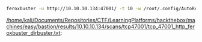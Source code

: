 ```bash
feroxbuster -u http://10.10.10.134:47001/ -t 10 -w /root/.config/AutoRecon/wordlists/dirbuster.txt -x "txt,html,php,asp,aspx,jsp" -v -k -n -q -e -o "/home/kali/Documents/Repositories/CTF/LearningPlatforms/hackthebox/machines/easy/bastion/results/10.10.10.134/scans/tcp47001/tcp_47001_http_feroxbuster_dirbuster.txt"
```

[/home/kali/Documents/Repositories/CTF/LearningPlatforms/hackthebox/machines/easy/bastion/results/10.10.10.134/scans/tcp47001/tcp_47001_http_feroxbuster_dirbuster.txt](file:///home/kali/Documents/Repositories/CTF/LearningPlatforms/hackthebox/machines/easy/bastion/results/10.10.10.134/scans/tcp47001/tcp_47001_http_feroxbuster_dirbuster.txt):

```

```
